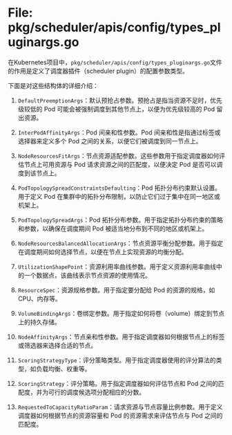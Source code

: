 # File: pkg/scheduler/apis/config/types_pluginargs.go

在Kubernetes项目中，`pkg/scheduler/apis/config/types_pluginargs.go`文件的作用是定义了调度器插件（scheduler plugin）的配置参数类型。

下面是对这些结构体的详细介绍：

1. `DefaultPreemptionArgs`：默认预抢占参数。预抢占是指当资源不足时，优先级较低的 Pod 可能会被强制调度到其他节点上，以便为优先级较高的 Pod 留出资源。

2. `InterPodAffinityArgs`：Pod 间亲和性参数。Pod 间亲和性是指通过标签或选择器来定义多个 Pod 之间的关系，以便它们被调度到同一节点上。

3. `NodeResourcesFitArgs`：节点资源适配参数。这些参数用于指定调度器如何评估节点上可用资源与 Pod 请求资源之间的匹配度，以便决定 Pod 是否可以调度到该节点上。

4. `PodTopologySpreadConstraintsDefaulting`：Pod 拓扑分布约束默认设置。用于定义 Pod 在集群中的拓扑分布限制，以防止它们过于集中在同一地区或机架上。

5. `PodTopologySpreadArgs`：Pod 拓扑分布参数。用于指定拓扑分布约束的策略和参数，以确保在调度期间 Pod 被适当地分布到不同的地区或机架上。

6. `NodeResourcesBalancedAllocationArgs`：节点资源平衡分配参数。用于指定在调度期间如何选择节点，以便在节点上实现资源的均衡分配。

7. `UtilizationShapePoint`：资源利用率曲线参数。用于定义资源利用率曲线中的一个数据点，该曲线表示节点资源的使用情况。

8. `ResourceSpec`：资源规格参数。用于指定要分配给 Pod 的资源的规格，如 CPU、内存等。

9. `VolumeBindingArgs`：卷绑定参数。用于指定如何将卷（volume）绑定到节点上的持久存储。

10. `NodeAffinityArgs`：节点亲和性参数。用于指定调度器如何根据节点上的标签或筛选器来选择合适的节点。

11. `ScoringStrategyType`：评分策略类型。用于指定调度器使用的评分算法的类型，如负载均衡、权重等。

12. `ScoringStrategy`：评分策略。用于指定调度器如何评估节点和 Pod 之间的匹配度，并为可行的调度候选项分配相应的分数。

13. `RequestedToCapacityRatioParam`：请求资源与节点容量比例参数。用于定义调度器如何根据节点的资源容量和 Pod 的资源需求来评估节点与 Pod 之间的匹配度。

